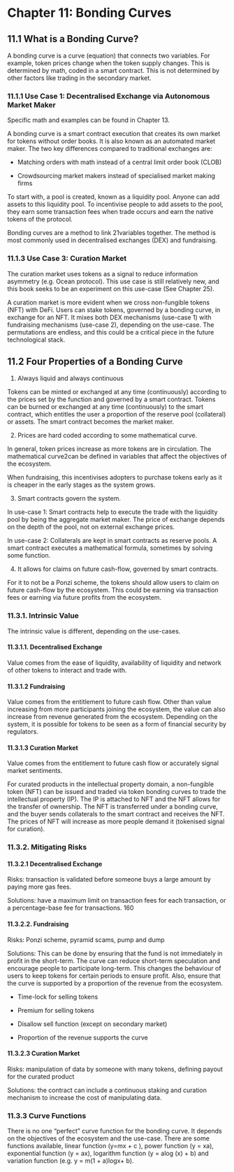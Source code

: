 # Chapter 11: Bonding Curves

## 11.1 What is a Bonding Curve?

A bonding curve is a curve (equation) that connects two variables. For example, token prices change when the token supply changes. This is determined by math, coded in a smart contract. This is not determined by other factors like trading in the secondary market.

### 11.1.1 Use Case 1: Decentralised Exchange via Autonomous Market Maker

Specific math and examples can be found in Chapter 13.

A bonding curve is a smart contract execution that creates its own market for tokens without order books. It is also known as an automated market maker. The two key differences compared to traditional exchanges are:

- Matching orders with math instead of a central limit order book (CLOB)

- Crowdsourcing market makers instead of specialised market making firms

To start with, a pool is created, known as a liquidity pool. Anyone can add assets to this liquidity pool. To incentivise people to add assets to the pool, they earn some transaction fees when trade occurs and earn the native tokens of the protocol.

Bonding curves are a method to link 21variables together. The method is most commonly used in decentralised exchanges (DEX) and fundraising.


### 11.1.3 Use Case 3: Curation Market

The curation market uses tokens as a signal to reduce information asymmetry (e.g. Ocean protocol). This use case is still relatively new, and this book seeks to be an experiment on this use-case (See Chapter 25).

A curation market is more evident when we cross non-fungible tokens (NFT) with DeFi. Users can stake tokens, governed by a bonding curve, in exchange for an NFT. It mixes both DEX mechanisms (use-case 1) with fundraising mechanisms (use-case 2), depending on the use-case. The permutations are endless, and this could be a critical piece in the future technological stack.

## 11.2 Four Properties of a Bonding Curve

1. Always liquid and always continuous

Tokens can be minted or exchanged at any time (continuously) according to the prices set by the function and governed by a smart contract. Tokens can be burned or exchanged at any time (continuously) to the smart contract, which entitles the user a proportion of the reserve pool (collateral) or assets. The smart contract becomes the market maker.

2. Prices are hard coded according to some mathematical curve.

In general, token prices increase as more tokens are in circulation. The mathematical curve2can be defined in variables that affect the objectives of the ecosystem.

When fundraising, this incentivises adopters to purchase tokens early as it is cheaper in the early stages as the system grows.

3. Smart contracts govern the system.

In use-case 1: Smart contracts help to execute the trade with the liquidity pool by being the aggregate market maker. The price of exchange depends on the depth of the pool, not on external exchange prices.

In use-case 2: Collaterals are kept in smart contracts as reserve pools. A smart contract executes a mathematical formula, sometimes by solving some function.

4. It allows for claims on future cash-flow, governed by smart contracts.

For it to not be a Ponzi scheme, the tokens should allow users to claim on future cash-flow by the ecosystem. This could be earning via transaction fees or earning via future profits from the ecosystem.

### 11.3.1. Intrinsic Value

The intrinsic value is different, depending on the use-cases.

#### 11.3.1.1. Decentralised Exchange

Value comes from the ease of liquidity, availability of liquidity and network of other tokens to interact and trade with.

#### 11.3.1.2 Fundraising

Value comes from the entitlement to future cash flow. Other than value increasing from more participants joining the ecosystem, the value can also increase from revenue generated from the ecosystem. Depending on the system, it is possible for tokens to be seen as a form of financial security by regulators.

#### 11.3.1.3 Curation Market

Value comes from the entitlement to future cash flow or accurately signal market sentiments.

For curated products in the intellectual property domain, a non-fungible token (NFT) can be issued and traded via token bonding curves to trade the intellectual property (IP). The IP is attached to NFT and the NFT allows for the transfer of ownership. The NFT is transferred under a bonding curve, and the buyer sends collaterals to the smart contract and receives the NFT. The prices of NFT will increase as more people demand it (tokenised signal for curation).

### 11.3.2. Mitigating Risks

#### 11.3.2.1 Decentralised Exchange

Risks: transaction is validated before someone buys a large amount by paying more gas fees.

Solutions: have a maximum limit on transaction fees for each transaction, or a percentage-base fee for transactions.
160

#### 11.3.2.2. Fundraising

Risks: Ponzi scheme, pyramid scams, pump and dump

Solutions: This can be done by ensuring that the fund is not immediately in profit in the short-term. The curve can reduce short-term speculation and encourage people to participate long-term. This changes the behaviour of users to keep tokens for certain periods to ensure profit. Also, ensure that the curve is supported by a proportion of the revenue from the ecosystem.


- Time-lock for selling tokens

- Premium for selling tokens

- Disallow sell function (except on secondary market)

- Proportion of the revenue supports the curve

#### 11.3.2.3 Curation Market

Risks: manipulation of data by someone with many tokens, defining payout for the curated product

Solutions: the contract can include a continuous staking and curation mechanism to increase the cost of manipulating data.

### 11.3.3 Curve Functions

There is no one “perfect” curve function for the bonding curve. It depends on the objectives of the ecosystem and the use-case. There are some functions available, linear function (y=mx + c ), power function (y = xa), exponential function (y = ax), logarithm function (y = alog (x) + b) and variation function (e.g. y = m(1 + a)logx+ b).
